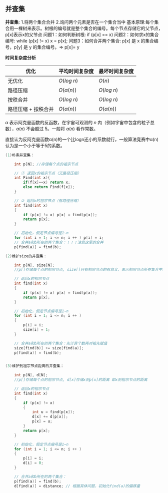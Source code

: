 ## 并查集

**并查集:**
1.将两个集合合并
2.询问两个元素是否在一个集合当中
基本原理:每个集合用一棵树来表示。树根的编号就是整个集合的编号。每个节点存储它的父节点，p[x]表示x的父节点
问题1：如何判断树根: if (p[x] == x)
问题2：如何求x的集合编号: while (p[x] !=  x) x = p[x];
问题3：如何合并两个集合: p[x] 是 x 的集合编号，p[y] 是 y 的集合编号。=> p[x]= y

**时间复杂度分析**

| 优化                | 平均时间复杂度 | 最坏时间复杂度 |
| ------------------- | -------------- | -------------- |
| 无优化              | $O(log\ n)$    | $O(n)$         |
| 路径压缩            | $O(α(n))$      | $O(log\ n)$    |
| 按秩合并            | $O(log\ n)$    | $O(log\ n)$    |
| 路径压缩 + 按秩合并 | $O(α(n))$      | $O(α(n))$      |

$α$ 表示阿克曼函数的反函数，在宇宙可观测的 $n$ 内（例如宇宙中包含的粒子总数），$α(n)$ 不会超过 5。一般将 $α(n)$ 看作常数。

直接认为反阿克曼函数α(n)的一个比logn还小的系数就行，一般算法竞赛中α(n)认为是一个小于等于5的系数。

```c++
(1)朴素并查集：	

    int p[N]; //存储每个点的祖宗节点

	// ① 返回x的祖宗节点（无路径压缩）
	int Find(int x){
		if(f[x]==x) return x;
		else return Find(f[x]);
	}

    // ② 返回x的祖宗节点（有路径压缩）
    int find(int x)
    {
        if (p[x] != x) p[x] = find(p[x]);
        return p[x];
    }

    // 初始化，假定节点编号是1~n
    for (int i = 1; i <= n; i ++ ) p[i] = i;
    // 合并a和b所在的两个集合：！！！注意这里的合并
    p[find(a)] = find(b);

(2)维护size的并查集：

    int p[N], size[N];
    //p[]存储每个点的祖宗节点, size[]只有祖宗节点的有意义，表示祖宗节点所在集合中的点的数量

    // 返回x的祖宗节点
    int find(int x)
    {
        if (p[x] != x) p[x] = find(p[x]);
        return p[x];
    }

    // 初始化，假定节点编号是1~n
    for (int i = 1; i <= n; i ++ )
    {
        p[i] = i;
        size[i] = 1;
    }

    // 合并a和b所在的两个集合：先计算个数再对祖先赋值
    size[find(b)] += size[find(a)];
    p[find(a)] = find(b);


(3)维护到祖宗节点距离的并查集：

    int p[N], d[N];
    //p[]存储每个点的祖宗节点, d[x]存储x到p[x]的距离 即x到祖宗节点的距离

    // 返回x的祖宗节点
    int find(int x)
    {
        if (p[x] != x)
        {
            int u = find(p[x]);
            d[x] += d[p[x]];
            p[x] = u;
        }
        return p[x];
    }

    // 初始化，假定节点编号是1~n
    for (int i = 1; i <= n; i ++ )
    {
        p[i] = i;
        d[i] = 0;
    }

    // 合并a和b所在的两个集合：
    p[find(a)] = find(b);
    d[find(a)] = distance; // 根据具体问题，初始化find(a)的偏移量
```

## 